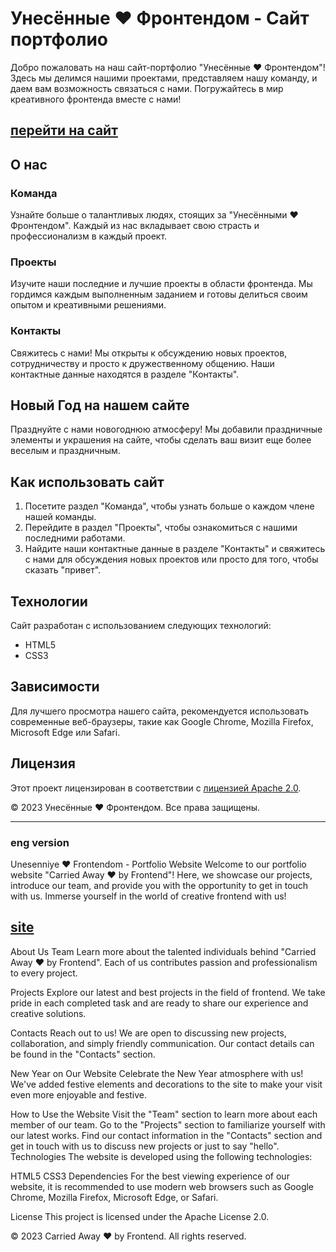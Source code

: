 # Унесённые ❤️ Фронтендом - Сайт портфолио

Добро пожаловать на наш сайт-портфолио "Унесённые ❤️ Фронтендом"! Здесь мы делимся нашими проектами, представляем нашу команду, и даем вам возможность связаться с нами. Погружайтесь в мир креативного фронтенда вместе с нами!
## [перейти на сайт](https://unesenniye.pages.dev/)

## О нас

### Команда
Узнайте больше о талантливых людях, стоящих за "Унесёнными ❤️ Фронтендом". Каждый из нас вкладывает свою страсть и профессионализм в каждый проект.

### Проекты
Изучите наши последние и лучшие проекты в области фронтенда. Мы гордимся каждым выполненным заданием и готовы делиться своим опытом и креативными решениями.

### Контакты
Свяжитесь с нами! Мы открыты к обсуждению новых проектов, сотрудничеству и просто к дружественному общению. Наши контактные данные находятся в разделе "Контакты".

## Новый Год на нашем сайте
Празднуйте с нами новогоднюю атмосферу! Мы добавили праздничные элементы и украшения на сайте, чтобы сделать ваш визит еще более веселым и праздничным.

## Как использовать сайт

1. Посетите раздел "Команда", чтобы узнать больше о каждом члене нашей команды.
2. Перейдите в раздел "Проекты", чтобы ознакомиться с нашими последними работами.
3. Найдите наши контактные данные в разделе "Контакты" и свяжитесь с нами для обсуждения новых проектов или просто для того, чтобы сказать "привет".

## Технологии

Сайт разработан с использованием следующих технологий:

- HTML5
- CSS3

## Зависимости

Для лучшего просмотра нашего сайта, рекомендуется использовать современные веб-браузеры, такие как Google Chrome, Mozilla Firefox, Microsoft Edge или Safari.

## Лицензия

Этот проект лицензирован в соответствии с [лицензией Apache 2.0](https://www.apache.org/licenses/LICENSE-2.0).

© 2023 Унесённые ❤️ Фронтендом. Все права защищены.


--------------------------
### eng version
Unesenniye ❤️ Frontendom - Portfolio Website
Welcome to our portfolio website "Carried Away ❤️ by Frontend"! Here, we showcase our projects, introduce our team, and provide you with the opportunity to get in touch with us. Immerse yourself in the world of creative frontend with us!
## [site](https://unesenniye.pages.dev/)

About Us
Team
Learn more about the talented individuals behind "Carried Away ❤️ by Frontend". Each of us contributes passion and professionalism to every project.

Projects
Explore our latest and best projects in the field of frontend. We take pride in each completed task and are ready to share our experience and creative solutions.

Contacts
Reach out to us! We are open to discussing new projects, collaboration, and simply friendly communication. Our contact details can be found in the "Contacts" section.

New Year on Our Website
Celebrate the New Year atmosphere with us! We've added festive elements and decorations to the site to make your visit even more enjoyable and festive.

How to Use the Website
Visit the "Team" section to learn more about each member of our team.
Go to the "Projects" section to familiarize yourself with our latest works.
Find our contact information in the "Contacts" section and get in touch with us to discuss new projects or just to say "hello".
Technologies
The website is developed using the following technologies:

HTML5
CSS3
Dependencies
For the best viewing experience of our website, it is recommended to use modern web browsers such as Google Chrome, Mozilla Firefox, Microsoft Edge, or Safari.

License
This project is licensed under the Apache License 2.0.

© 2023 Carried Away ❤️ by Frontend. All rights reserved.
